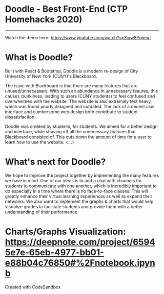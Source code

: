 # Doodle - Best Front-End (CTP Homehacks 2020)
___________________

Watch the demo here: https://www.youtube.com/watch?v=3iqw8PqgrwI

# What is Doodle?

Built with React & Bootstrap, Doodle is a modern re-design of City University of New York (CUNY)'s Blackboard. 

The issue with Blackboard is that there are many features that are unused/unnecessary. With such an abundance in unnecessary feaures, this causes clunkiness, leading to users (CUNY students) to feel confused and overwhelmed with the website. The website is also extremely text heavy, which was found poorly designed and outdated. The lack of a decent user interface and cumbersome web design both contribute to student dissatisfaction. 

Doodle was created by students, for students. We aimed for a better design and interface, while shaving off all the unnecessary features that Blackboard consisted of. This cuts down the amount of time for a user to learn how to use the website. <...>

# What's next for Doodle?

We hope to improve the project together by implementing the many features we have in mind. One of our ideas is to add a chat with channels for students to communicate with one another, which is incredibly important to do especially in a time where there is no face-to-face classes. This will greatly enhance their virtual learning experiences as well as expand their networks. We also want to implement the graphs & charts that would help visualize grades to facilitate students and provide them with a better understanding of their performance.

# Charts/Graphs Visualization: https://deepnote.com/project/65945e7e-65eb-4977-bb01-e88b04c76850#%2Fnotebook.ipynb

Created with CodeSandbox
